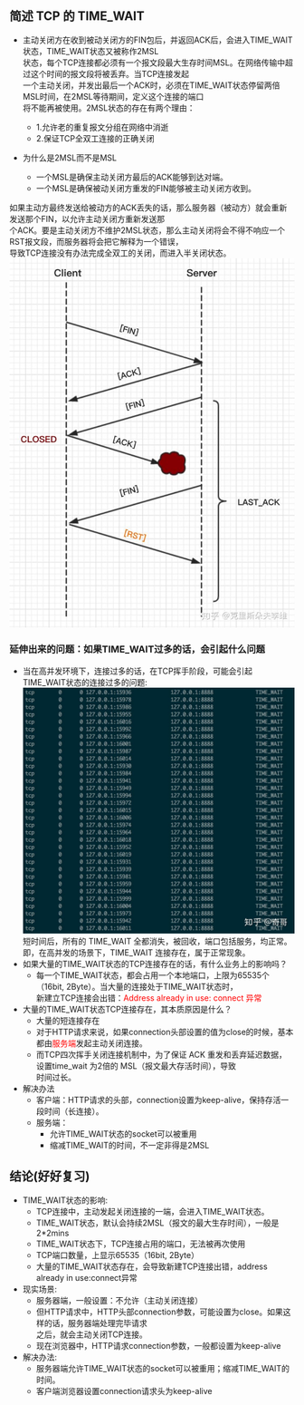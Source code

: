 ## 简述 TCP 的 TIME_WAIT

* 主动关闭方在收到被动关闭方的FIN包后，并返回ACK后，会进入TIME_WAIT状态，TIME_WAIT状态又被称作2MSL  
状态，每个TCP连接都必须有一个报文段最大生存时间MSL。在网络传输中超过这个时间的报文段将被丢弃。当TCP连接发起  
一个主动关闭，并发出最后一个ACK时，必须在TIME_WAIT状态停留两倍MSL时间，在2MSL等待期间，定义这个连接的端口  
将不能再被使用。2MSL状态的存在有两个理由：
  * 1.允许老的重复报文分组在网络中消逝
  * 2.保证TCP全双工连接的正确关闭

* 为什么是2MSL而不是MSL
  * 一个MSL是确保主动关闭方最后的ACK能够到达对端。
  * 一个MSL是确保被动关闭方重发的FIN能够被主动关闭方收到。

如果主动方最终发送给被动方的ACK丢失的话，那么服务器（被动方）就会重新发送那个FIN，以允许主动关闭方重新发送那  
个ACK。要是主动关闭方不维护2MSL状态，那么主动关闭将会不得不响应一个RST报文段，而服务器将会把它解释为一个错误，  
导致TCP连接没有办法完成全双工的关闭，而进入半关闭状态。  
    ![avatar](./../PIC/TIME_WAIT.jpg)

### 延伸出来的问题：如果TIME_WAIT过多的话，会引起什么问题
  * 当在高并发环境下，连接过多的话，在TCP挥手阶段，可能会引起TIME_WAIT状态的连接过多的问题:
    ![avatar](./../PIC/TIME_WAIT_TOOMANY.jpg)
    短时间后，所有的 TIME_WAIT 全都消失，被回收，端口包括服务，均正常。即，在高并发的场景下，TIME_WAIT 连接存在，属于正常现象。
  * 如果大量的TIME_WAIT状态的TCP连接存在的话，有什么业务上的影响吗？
    * 每一个TIME_WAIT状态，都会占用一个本地端口，上限为65535个（16bit, 2Byte）。当大量的连接处于TIME_WAIT状态时，  
      新建立TCP连接会出错：<font color="red">Address already in use: connect 异常</font>
  * 大量的TIME_WAIT状态TCP连接存在，其本质原因是什么？
    * 大量的短连接存在
    * 对于HTTP请求来说，如果connection头部设置的值为close的时候，基本都由<font color="red">服务端</font>发起主动关闭连接。
    * 而TCP四次挥手关闭连接机制中，为了保证 ACK 重发和丢弃延迟数据，设置time_wait 为2倍的 MSL（报文最大存活时间），导致  
        时间过长。
  * 解决办法
    * 客户端：HTTP请求的头部，connection设置为keep-alive，保持存活一段时间（长连接）。
    * 服务端：
      * 允许TIME_WAIT状态的socket可以被重用
      * 缩减TIME_WAIT的时间，不一定非得是2MSL


## 结论(好好复习)
* TIME_WAIT状态的影响:
  * TCP连接中，主动发起关闭连接的一端，会进入TIME_WAIT状态。
  * TIME_WAIT状态，默认会持续2MSL（报文的最大生存时间），一般是2*2mins
  * TIME_WAIT状态下，TCP连接占用的端口，无法被再次使用
  * TCP端口数量，上显示65535（16bit, 2Byte）
  * 大量的TIME_WAIT状态存在，会导致新建TCP连接出错，address already in use:connect异常
* 现实场景:
  * 服务器端，一般设置：不允许（主动关闭连接）
  * 但HTTP请求中，HTTP头部connection参数，可能设置为close。如果这样的话，服务器端处理完毕请求  
    之后，就会主动关闭TCP连接。
  * 现在浏览器中，HTTP请求connection参数，一般都设置为keep-alive
* 解决办法:
  * 服务器端允许TIME_WAIT状态的socket可以被重用；缩减TIME_WAIT的时间。
  * 客户端浏览器设置connection请求头为keep-alive
